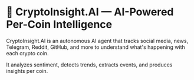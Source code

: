 # 🧠 CryptoInsight.AI — AI-Powered Per-Coin Intelligence

CryptoInsight.AI is an autonomous AI agent that tracks social media, news, Telegram, Reddit, GitHub, and more to understand what's happening with each crypto coin.

It analyzes sentiment, detects trends, extracts events, and produces insights per coin.
